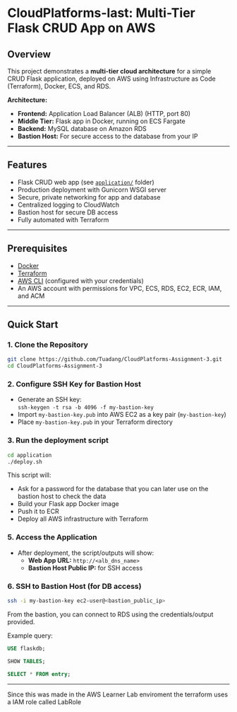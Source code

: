 # CloudPlatforms-last: Multi-Tier Flask CRUD App on AWS

## Overview

This project demonstrates a **multi-tier cloud architecture** for a simple CRUD Flask application, deployed on AWS using Infrastructure as Code (Terraform), Docker, ECS, and RDS.

**Architecture:**
- **Frontend:** Application Load Balancer (ALB) (HTTP, port 80)
- **Middle Tier:** Flask app in Docker, running on ECS Fargate
- **Backend:** MySQL database on Amazon RDS
- **Bastion Host:** For secure access to the database from your IP

---

## Features

- Flask CRUD web app (see [`application/`](application/) folder)
- Production deployment with Gunicorn WSGI server
- Secure, private networking for app and database
- Centralized logging to CloudWatch
- Bastion host for secure DB access
- Fully automated with Terraform

---

## Prerequisites

- [Docker](https://www.docker.com/)
- [Terraform](https://www.terraform.io/downloads)
- [AWS CLI](https://aws.amazon.com/cli/) (configured with your credentials)
- An AWS account with permissions for VPC, ECS, RDS, EC2, ECR, IAM, and ACM

---

## Quick Start

### 1. Clone the Repository

```sh
git clone https://github.com/Tuadang/CloudPlatforms-Assignment-3.git
cd CloudPlatforms-Assignment-3
```

### 2. Configure SSH Key for Bastion Host

- Generate an SSH key:  
  `ssh-keygen -t rsa -b 4096 -f my-bastion-key`
- Import `my-bastion-key.pub` into AWS EC2 as a key pair (`my-bastion-key`)
- Place `my-bastion-key.pub` in your Terraform directory

### 3. Run the deployment script

```sh
cd application
./deploy.sh
```
This script will:
- Ask for a password for the database that you can later use on the bastion host to check the data
- Build your Flask app Docker image
- Push it to ECR
- Deploy all AWS infrastructure with Terraform


### 5. Access the Application

- After deployment, the script/outputs will show:
  - **Web App URL:** `http://<alb_dns_name>`
  - **Bastion Host Public IP:** for SSH access

### 6. SSH to Bastion Host (for DB access)

```sh
ssh -i my-bastion-key ec2-user@<bastion_public_ip>
```
From the bastion, you can connect to RDS using the credentials/output provided.

Example query: 

```sql
USE flaskdb;

SHOW TABLES;

SELECT * FROM entry;
```

---
Since this was made in the AWS Learner Lab enviroment the terraform uses a IAM role called LabRole